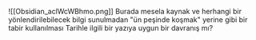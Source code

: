 ![[Obsidian_aclWcWBhmo.png]]
Burada mesela kaynak ve herhangi bir yönlendirilebilecek bilgi sunulmadan "ün peşinde koşmak" yerine gibi bir tabir kullanılması Tarihle ilgili bir yazıya uygun bir davranış mı?

